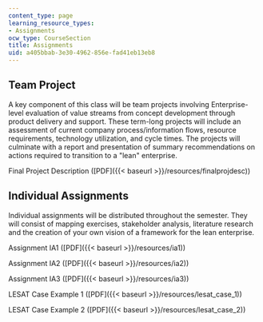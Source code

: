 ```yaml
---
content_type: page
learning_resource_types:
- Assignments
ocw_type: CourseSection
title: Assignments
uid: a405bbab-3e30-4962-856e-fad41eb13eb8
---
```


Team Project
------------

A key component of this class will be team projects involving Enterprise-level evaluation of value streams from concept development through product delivery and support. These term-long projects will include an assessment of current company process/information flows, resource requirements, technology utilization, and cycle times. The projects will culminate with a report and presentation of summary recommendations on actions required to transition to a "lean" enterprise.

Final Project Description ([PDF]({{< baseurl >}}/resources/finalprojdesc))

Individual Assignments
----------------------

Individual assignments will be distributed throughout the semester. They will consist of mapping exercises, stakeholder analysis, literature research and the creation of your own vision of a framework for the lean enterprise.

Assignment IA1 ([PDF]({{< baseurl >}}/resources/ia1))

Assignment IA2 ([PDF]({{< baseurl >}}/resources/ia2))

Assignment IA3 ([PDF]({{< baseurl >}}/resources/ia3))

LESAT Case Example 1 ([PDF]({{< baseurl >}}/resources/lesat_case_1))

LESAT Case Example 2 ([PDF]({{< baseurl >}}/resources/lesat_case_2))